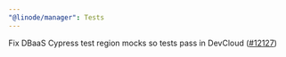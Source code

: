 ```yaml
---
"@linode/manager": Tests
---
```


Fix DBaaS Cypress test region mocks so tests pass in DevCloud ([#12127](https://github.com/linode/manager/pull/12127))
